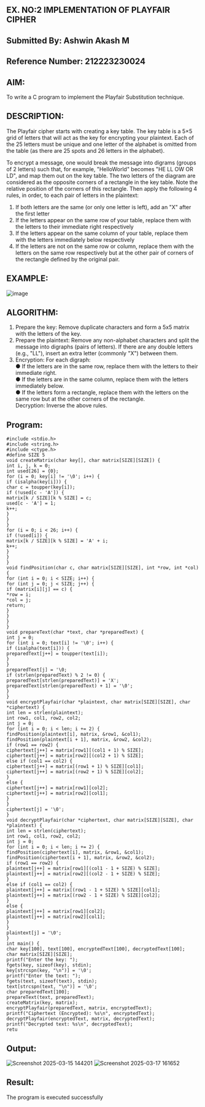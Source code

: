 ## EX. NO:2 IMPLEMENTATION OF PLAYFAIR CIPHER
## Submitted By: Ashwin Akash M
## Reference Number: 212223230024

## AIM:
To write a C program to implement the Playfair Substitution technique.

## DESCRIPTION:

The Playfair cipher starts with creating a key table. The key table is a 5×5 grid of letters that will act as the key for encrypting your plaintext. Each of the 25 letters must be unique and one letter of the alphabet is omitted from the table (as there are 25 spots and 26 letters in the alphabet).

To encrypt a message, one would break the message into digrams (groups of 2 letters) such that, for example, "HelloWorld" becomes "HE LL OW OR LD", and map them out on the key table. The two letters of the diagram are considered as the opposite corners of a rectangle in the key table. Note the relative position of the corners of this rectangle. Then apply the following 4 rules, in order, to each pair of letters in the plaintext:
1.	If both letters are the same (or only one letter is left), add an "X" after the first letter
2.	If the letters appear on the same row of your table, replace them with the letters to their immediate right respectively
3.	If the letters appear on the same column of your table, replace them with the letters immediately below respectively
4.	If the letters are not on the same row or column, replace them with the letters on the same row respectively but at the other pair of corners of the rectangle defined by the original pair.
## EXAMPLE:
![image](https://github.com/Hemamanigandan/EX-NO-2-/assets/149653568/e6858d4f-b122-42ba-acdb-db18ec2e9675)

 

## ALGORITHM:
1. Prepare the key: Remove duplicate characters and form a 5x5 matrix with the
letters of the key.
2. Prepare the plaintext: Remove any non-alphabet characters and split the
message into digraphs (pairs of letters). If there are any double letters (e.g.,
"LL"), insert an extra letter (commonly "X") between them.
3. Encryption: For each digraph:<br>
● If the letters are in the same row, replace them with the letters to their
immediate right.<br>
● If the letters are in the same column, replace them with the letters
immediately below.<br>
● If the letters form a rectangle, replace them with the letters on the same
row but at the other corners of the rectangle.<br>
Decryption: Inverse the above rules.




## Program:
```
#include <stdio.h>
#include <string.h>
#include <ctype.h>
#define SIZE 5
void createMatrix(char key[], char matrix[SIZE][SIZE]) {
int i, j, k = 0;
int used[26] = {0};
for (i = 0; key[i] != '\0'; i++) {
if (isalpha(key[i])) {
char c = toupper(key[i]);
if (!used[c - 'A']) {
matrix[k / SIZE][k % SIZE] = c;
used[c - 'A'] = 1;
k++;
}
}
}
for (i = 0; i < 26; i++) {
if (!used[i]) {
matrix[k / SIZE][k % SIZE] = 'A' + i;
k++;
}
}
}
void findPosition(char c, char matrix[SIZE][SIZE], int *row, int *col) {
for (int i = 0; i < SIZE; i++) {
for (int j = 0; j < SIZE; j++) {
if (matrix[i][j] == c) {
*row = i;
*col = j;
return;
}
}
}
}
void prepareText(char *text, char *preparedText) {
int j = 0;
for (int i = 0; text[i] != '\0'; i++) {
if (isalpha(text[i])) {
preparedText[j++] = toupper(text[i]);
}
}
preparedText[j] = '\0;
if (strlen(preparedText) % 2 != 0) {
preparedText[strlen(preparedText)] = 'X';
preparedText[strlen(preparedText) + 1] = '\0';
}
}
void encryptPlayfair(char *plaintext, char matrix[SIZE][SIZE], char *ciphertext) {
int len = strlen(plaintext);
int row1, col1, row2, col2;
int j = 0;
for (int i = 0; i < len; i += 2) {
findPosition(plaintext[i], matrix, &row1, &col1);
findPosition(plaintext[i + 1], matrix, &row2, &col2);
if (row1 == row2) {
ciphertext[j++] = matrix[row1][(col1 + 1) % SIZE];
ciphertext[j++] = matrix[row2][(col2 + 1) % SIZE];
else if (col1 == col2) {
ciphertext[j++] = matrix[(row1 + 1) % SIZE][col1];
ciphertext[j++] = matrix[(row2 + 1) % SIZE][col2];
}
else {
ciphertext[j++] = matrix[row1][col2];
ciphertext[j++] = matrix[row2][col1];
}
}
ciphertext[j] = '\0';
}
void decryptPlayfair(char *ciphertext, char matrix[SIZE][SIZE], char *plaintext) {
int len = strlen(ciphertext);
int row1, col1, row2, col2;
int j = 0;
for (int i = 0; i < len; i += 2) {
findPosition(ciphertext[i], matrix, &row1, &col1);
findPosition(ciphertext[i + 1], matrix, &row2, &col2);
if (row1 == row2) {
plaintext[j++] = matrix[row1][(col1 - 1 + SIZE) % SIZE];
plaintext[j++] = matrix[row2][(col2 - 1 + SIZE) % SIZE];
}
else if (col1 == col2) {
plaintext[j++] = matrix[(row1 - 1 + SIZE) % SIZE][col1];
plaintext[j++] = matrix[(row2 - 1 + SIZE) % SIZE][col2];
}
else {
plaintext[j++] = matrix[row1][col2];
plaintext[j++] = matrix[row2][col1];
}
}
plaintext[j] = '\0';
}
int main() {
char key[100], text[100], encryptedText[100], decryptedText[100];
char matrix[SIZE][SIZE];
printf("Enter the key: ");
fgets(key, sizeof(key), stdin);
key[strcspn(key, "\n")] = '\0';
printf("Enter the text: ");
fgets(text, sizeof(text), stdin);
text[strcspn(text, "\n")] = '\0';
char preparedText[100];
prepareText(text, preparedText);
createMatrix(key, matrix);
encryptPlayfair(preparedText, matrix, encryptedText);
printf("Ciphertext (Encrypted): %s\n", encryptedText);
decryptPlayfair(encryptedText, matrix, decryptedText);
printf("Decrypted text: %s\n", decryptedText);
retu
```


## Output:
![Screenshot 2025-03-15 144201](https://github.com/user-attachments/assets/f733eae6-109b-449b-8f5e-e86948086328)
![Screenshot 2025-03-17 161652](https://github.com/user-attachments/assets/243e7fcb-5ca9-408b-a31a-e9889e6e7b17)

## Result:
The program is executed successfully

